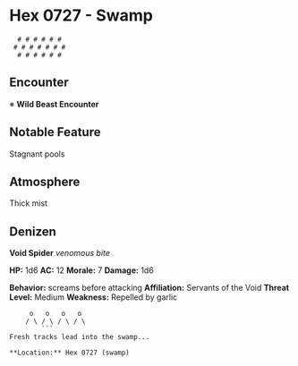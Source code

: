 # Hex 0727 - Swamp
```
  # # # # # #
 # # # # # # #
  # # # # # #
```

## Encounter

※ **Wild Beast Encounter**

## Notable Feature

Stagnant pools

## Atmosphere

Thick mist

## Denizen

**Void Spider**
*venomous bite*

**HP:** 1d6 **AC:** 12 **Morale:** 7
**Damage:** 1d6

**Behavior:** screams before attacking
**Affiliation:** Servants of the Void
**Threat Level:** Medium
**Weakness:** Repelled by garlic

```
     o   o   o   o
    / \ / \ / \ / \
        ```
Fresh tracks lead into the swamp...

**Location:** Hex 0727 (swamp)

